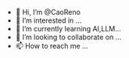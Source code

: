 - 👋 Hi, I’m @CaoReno
- 👀 I’m interested in ...
- 🌱 I’m currently learning AI,LLM...
- 💞️ I’m looking to collaborate on ...
- 📫 How to reach me ...

<!---
CaoReno/CaoReno is a ✨ special ✨ repository because its `README.md` (this file) appears on your GitHub profile.
You can click the Preview link to take a look at your changes.
--->
